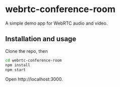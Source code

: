 # webrtc-conference-room

A simple demo app for WebRTC audio and video.

## Installation and usage

Clone the repo, then

```sh
cd webrtc-conference-room
npm install
npm start
```

Open http://localhost:3000.

